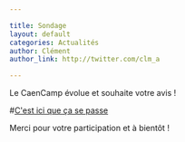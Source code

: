 ```yaml
---

title: Sondage
layout: default
categories: Actualités
author: Clément
author_link: http://twitter.com/clm_a

---
```


Le CaenCamp évolue et souhaite votre avis !

#[C'est ici que ça se passe](https://docs.google.com/forms/d/15HHUxy5hw22a8Loba0XGaPO8ptCDmUL1mceayg_2pyM/viewform)

Merci pour votre participation et à bientôt !
